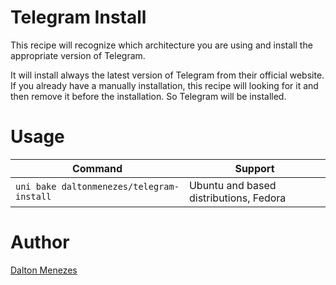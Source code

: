 # Telegram Install

This recipe will recognize which architecture you are using and install the appropriate version of Telegram.

It will install always the latest version of Telegram from their official website. If you already have a manually installation, this recipe will looking for it and then remove it before the installation. So Telegram will be installed. 

# Usage

| Command | Support |
| --- | --- | 
| `uni bake daltonmenezes/telegram-install` | Ubuntu and based distributions, Fedora |

# Author

[Dalton Menezes](https://github.com/uni-linux/recipes/tree/master/src/daltonmenezes)
